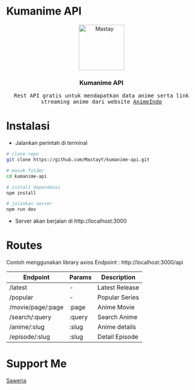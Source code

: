 # Kumanime API
<p align="center">
  <a href="https://github.com/LuckyIndraEfendi">
    <img src="https://avatars.githubusercontent.com/u/93984625?v=4" alt="Mastay" width="120" >
  </a>
  
  <h3 align="center">Kumanime API</h3>
  <p align="center">
    <samp>Rest API gratis untuk mendapatkan data anime serta link streaming anime dari website <a href="https://anime-indo.biz">AnimeIndo</a></samp>
  </p>
</p>

# Instalasi

- Jalankan perintah di terminal

```sh
# clone repo
git clone https://github.com/MastayY/kumanime-api.git

# masuk folder
cd kumanime-api

# install dependensi
npm install

# jalankan server
npm run dev
```

- Server akan berjalan di http://localhost:3000

# Routes
Contoh menggunakan library axios
Endpoint : http://localhost:3000/api

| Endpoint              | Params          | Description                |
| --------------------- | --------------- | -------------------------- |
| /latest               | -               | Latest Release             |
| /popular              | -               | Popular Series             |
| /movie/page/:page     | :page           | Anime Movie                |
| /search/:query        | :query          | Search Anime               |
| /anime/:slug          | :slug           | Anime details              |
| /episode/:slug        | :slug           | Detail Episode             |

# Support Me
[Saweria](https://saweria.co/Mastay)
